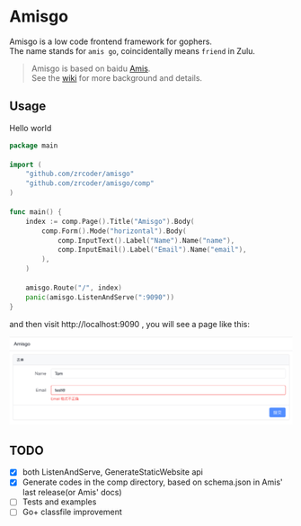 # Amisgo

Amisgo is a low code frontend framework for gophers.  
The name stands for `amis go`, coincidentally means `friend` in Zulu.

> Amisgo is based on baidu [Amis](https://aisuda.bce.baidu.com/amis).  
> See the [wiki](https://github.com/zrcoder/amisgo/wiki) for more background and details.

## Usage

Hello world

```go
package main

import (
	"github.com/zrcoder/amisgo"
	"github.com/zrcoder/amisgo/comp"
)

func main() {
	index := comp.Page().Title("Amisgo").Body(
		comp.Form().Mode("horizontal").Body(
			comp.InputText().Label("Name").Name("name"),
			comp.InputEmail().Label("Email").Name("email"),
		),
	)

	amisgo.Route("/", index)
	panic(amisgo.ListenAndServe(":9090"))
}
```

and then visit http://localhost:9090 , you will see a page like this:

![hello-amis](./hello-amis.png)

## TODO

- [x] both ListenAndServe, GenerateStaticWebsite api
- [x] Generate codes in the comp directory, based on schema.json in Amis' last release(or Amis' docs)
- [ ] Tests and examples
- [ ] Go+ classfile improvement
